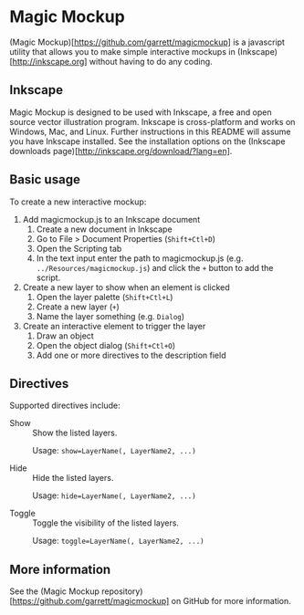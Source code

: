 Magic Mockup
============

(Magic Mockup)[https://github.com/garrett/magicmockup] is a javascript utility that allows you to make simple interactive mockups in (Inkscape)[http://inkscape.org] without having to do any coding.

Inkscape
--------

Magic Mockup is designed to be used with Inkscape, a free and open source vector illustration program. Inkscape is cross-platform and works on Windows, Mac, and Linux. Further instructions in this README will assume you have Inkscape installed. See the installation options on the (Inkscape downloads page)[http://inkscape.org/download/?lang=en].

Basic usage
-----------

To create a new interactive mockup:

1. Add magicmockup.js to an Inkscape document
	1. Create a new document in Inkscape
	2. Go to File > Document Properties (`Shift+Ctl+D`)
	3. Open the Scripting tab
	4. In the text input enter the path to magicmockup.js (e.g. `../Resources/magicmockup.js`) and click the `+` button to add the script.
2. Create a new layer to show when an element is clicked
	1. Open the layer palette (`Shift+Ctl+L`)
	2. Create a new layer (`+`)
	3. Name the layer something (e.g. `Dialog`)
3. Create an interactive element to trigger the layer
	1. Draw an object
	2. Open the object dialog (`Shift+Ctl+O`)
	3. Add one or more directives to the description field

Directives
----------

Supported directives include:
<dl>
<dt>
Show
</dt>
<dd>
Show the listed layers.

Usage: `show=LayerName(, LayerName2, ...)`
</dd>
<dt>
Hide
</dt>
<dd>
Hide the listed layers.

Usage: `hide=LayerName(, LayerName2, ...)`
</dd>
<dt>
Toggle
</dt>
<dd>
Toggle the visibility of the listed layers.

Usage: `toggle=LayerName(, LayerName2, ...)`
</dd>
</dl>

More information
----------------
See the (Magic Mockup repository)[https://github.com/garrett/magicmockup] on GitHub for more information.
